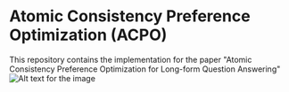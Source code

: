 # Atomic Consistency Preference Optimization (ACPO)
This repository contains the implementation for the paper "Atomic Consistency Preference Optimization for Long-form Question Answering"
![Alt text for the image]()
